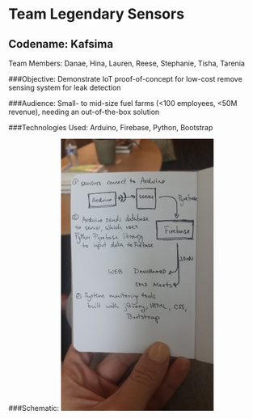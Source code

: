 # Team Legendary Sensors
## Codename: Kafsima
Team Members: Danae, Hina, Lauren, Reese, Stephanie, Tisha, Tarenia


###Objective:
Demonstrate IoT proof-of-concept for low-cost remove sensing system for leak detection

###Audience:
Small- to mid-size fuel farms (<100 employees, <50M revenue), needing an out-of-the-box solution

###Technologies Used:
Arduino, Firebase, Python, Bootstrap

###Schematic:
<img src="https://github.com/kafsima/wwc-atl-hack/blob/master/20160731_135030.jpg" width="60%">
